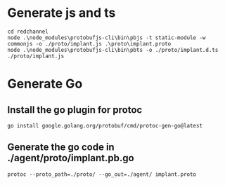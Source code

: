 # Generate js and ts

```shell
cd redchannel
node .\node_modules\protobufjs-cli\bin\pbjs -t static-module -w commonjs -o ./proto/implant.js .\proto\implant.proto
node .\node_modules\protobufjs-cli\bin\pbts -o ./proto/implant.d.ts ./proto/implant.js
```

# Generate Go

## Install the go plugin for protoc

```shell
go install google.golang.org/protobuf/cmd/protoc-gen-go@latest
```

## Generate the go code in ./agent/proto/implant.pb.go

```shell
protoc --proto_path=./proto/ --go_out=./agent/ implant.proto
```
